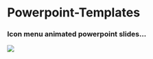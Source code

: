 # Powerpoint-Templates

### Icon menu animated powerpoint slides...
![](https://media.giphy.com/media/goe3Q9EHDnsfub5w9v/giphy.gif)
